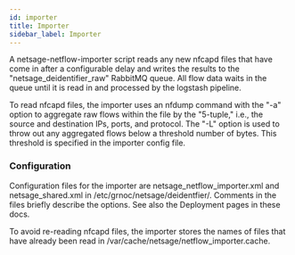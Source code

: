 ```yaml
---
id: importer
title: Importer
sidebar_label: Importer
---
```

A netsage-netflow-importer script reads any new nfcapd files that have come in after a configurable delay and writes the results to the "netsage_deidentifier_raw" RabbitMQ queue.
All flow data waits in the queue until it is read in and processed by the logstash pipeline.

To read nfcapd files, the importer uses an nfdump command with the "-a" option to aggregate raw flows within the file by the "5-tuple," i.e., the source and destination IPs, ports, and protocol. The  "-L" option is used to throw out any aggregated flows below a threshold number of bytes. This threshold is specified in the importer config file. 

### Configuration
Configuration files for the importer are netsage_netflow_importer.xml and netsage_shared.xml in /etc/grnoc/netsage/deidentfier/. Comments in the files briefly describe the options. See also the Deployment pages in these docs.

To avoid re-reading nfcapd files, the importer stores the names of files that have already been read in /var/cache/netsage/netflow_importer.cache. 
